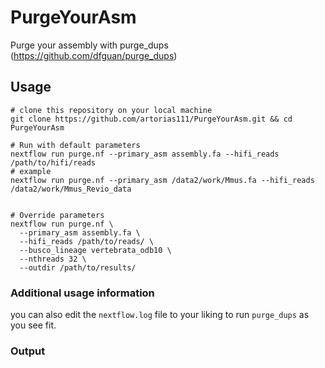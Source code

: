 # PurgeYourAsm

Purge your assembly with purge_dups (https://github.com/dfguan/purge_dups)

## Usage 
```shell
# clone this repository on your local machine
git clone https://github.com/artorias111/PurgeYourAsm.git && cd PurgeYourAsm

# Run with default parameters
nextflow run purge.nf --primary_asm assembly.fa --hifi_reads /path/to/hifi/reads
# example
nextflow run purge.nf --primary_asm /data2/work/Mmus.fa --hifi_reads /data2/work/Mmus_Revio_data


# Override parameters
nextflow run purge.nf \
  --primary_asm assembly.fa \
  --hifi_reads /path/to/reads/ \
  --busco_lineage vertebrata_odb10 \
  --nthreads 32 \
  --outdir /path/to/results/
```


### Additional usage information
you can also edit the `nextflow.log` file to your liking to run `purge_dups` as you see fit. 


### Output
